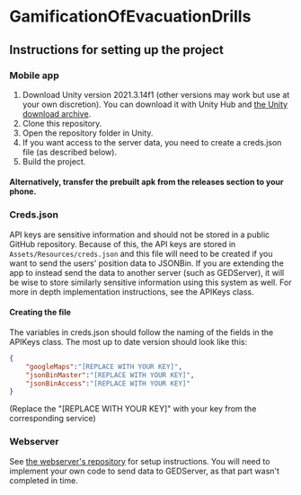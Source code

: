 # GamificationOfEvacuationDrills


## Instructions for setting up the project

### Mobile app
1. Download Unity version 2021.3.14f1 (other versions may work but use at your own discretion). You can download it with Unity Hub and [the Unity download archive](https://unity.com/releases/editor/archive).
2. Clone this repository.
3. Open the repository folder in Unity.
4. If you want access to the server data, you need to create a creds.json file (as described below).
5. Build the project.

#### Alternatively, transfer the prebuilt apk from the releases section to your phone.

### Creds.json

API keys are sensitive information and should not be stored in a public GitHub repository. 
Because of this, the API keys are stored in `Assets/Resources/creds.json` and this file will need to be created if you want to send the users' position data to JSONBin.
If you are extending the app to instead send the data to another server (such as GEDServer), it will be wise to store similarly sensitive information using this system as well.
For more in depth implementation instructions, see the APIKeys class.

#### Creating the file
The variables in creds.json should follow the naming of the fields in the APIKeys class. The most up to date version should look like this:
```json
{
	"googleMaps":"[REPLACE WITH YOUR KEY]",
	"jsonBinMaster":"[REPLACE WITH YOUR KEY]",
	"jsonBinAccess":"[REPLACE WITH YOUR KEY]"
}
```
(Replace the "[REPLACE WITH YOUR KEY]" with your key from the corresponding service)


### Webserver
See [the webserver's repository](https://github.com/Clover83/GEDServer) for setup instructions. You will need to implement your own code to send data to GEDServer, as that part wasn't completed in time.

